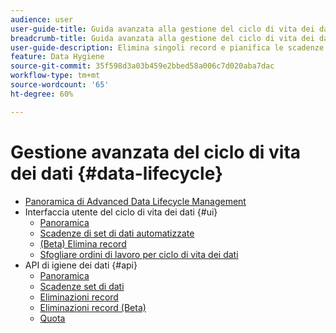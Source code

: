 ```yaml
---
audience: user
user-guide-title: Guida avanzata alla gestione del ciclo di vita dei dati
breadcrumb-title: Guida avanzata alla gestione del ciclo di vita dei dati
user-guide-description: Elimina singoli record e pianifica le scadenze dei set di dati in Experience Platform per la pulizia dei dati, la rimozione di dati anonimi e la minimizzazione dei dati.
feature: Data Hygiene
source-git-commit: 35f598d3a03b459e2bbed58a006c7d020aba7dac
workflow-type: tm+mt
source-wordcount: '65'
ht-degree: 60%

---
```



# Gestione avanzata del ciclo di vita dei dati {#data-lifecycle}

* [Panoramica di Advanced Data Lifecycle Management](./home.md)
* Interfaccia utente del ciclo di vita dei dati {#ui}
   * [Panoramica](./ui/overview.md)
   * [Scadenze di set di dati automatizzate](./ui/dataset-expiration.md)
   * [(Beta) Elimina record](./ui/record-delete.md)
   * [Sfogliare ordini di lavoro per ciclo di vita dei dati](./ui/browse.md)
* API di igiene dei dati {#api}
   * [Panoramica](./api/overview.md)
   * [Scadenze set di dati](./api/dataset-expiration.md)
   * [Eliminazioni record](./api/jobs.md)
   * [Eliminazioni record (Beta)](./api/workorder.md)
   * [Quota](./api/quota.md)
